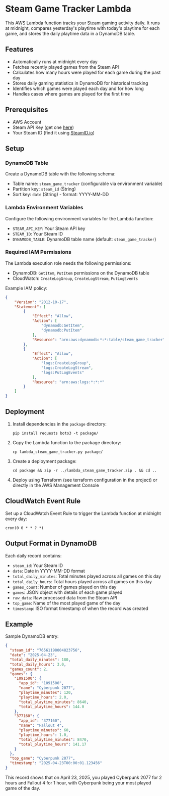 # Steam Game Tracker Lambda

This AWS Lambda function tracks your Steam gaming activity daily. It runs at midnight, compares yesterday's playtime with today's playtime for each game, and stores the daily playtime data in a DynamoDB table.

## Features

- Automatically runs at midnight every day
- Fetches recently played games from the Steam API
- Calculates how many hours were played for each game during the past day
- Stores daily gaming statistics in DynamoDB for historical tracking
- Identifies which games were played each day and for how long
- Handles cases where games are played for the first time

## Prerequisites

- AWS Account
- Steam API Key (get one [here](https://steamcommunity.com/dev/apikey))
- Your Steam ID (find it using [SteamID.io](https://steamid.io/))

## Setup

### DynamoDB Table

Create a DynamoDB table with the following schema:

- Table name: `steam_game_tracker` (configurable via environment variable)
- Partition key: `steam_id` (String)
- Sort key: `date` (String) - format: YYYY-MM-DD

### Lambda Environment Variables

Configure the following environment variables for the Lambda function:

- `STEAM_API_KEY`: Your Steam API key
- `STEAM_ID`: Your Steam ID
- `DYNAMODB_TABLE`: DynamoDB table name (default: `steam_game_tracker`)

### Required IAM Permissions

The Lambda execution role needs the following permissions:

- DynamoDB: `GetItem`, `PutItem` permissions on the DynamoDB table
- CloudWatch: `CreateLogGroup`, `CreateLogStream`, `PutLogEvents`

Example IAM policy:

```json
{
    "Version": "2012-10-17",
    "Statement": [
        {
            "Effect": "Allow",
            "Action": [
                "dynamodb:GetItem",
                "dynamodb:PutItem"
            ],
            "Resource": "arn:aws:dynamodb:*:*:table/steam_game_tracker"
        },
        {
            "Effect": "Allow",
            "Action": [
                "logs:CreateLogGroup",
                "logs:CreateLogStream",
                "logs:PutLogEvents"
            ],
            "Resource": "arn:aws:logs:*:*:*"
        }
    ]
}
```

## Deployment

1. Install dependencies in the `package` directory:
   ```
   pip install requests boto3 -t package/
   ```

2. Copy the Lambda function to the package directory:
   ```
   cp lambda_steam_game_tracker.py package/
   ```

3. Create a deployment package:
   ```
   cd package && zip -r ../lambda_steam_game_tracker.zip . && cd ..
   ```

4. Deploy using Terraform (see terraform configuration in the project) or directly in the AWS Management Console

## CloudWatch Event Rule

Set up a CloudWatch Event Rule to trigger the Lambda function at midnight every day:

```
cron(0 0 * * ? *)
```

## Output Format in DynamoDB

Each daily record contains:
- `steam_id`: Your Steam ID
- `date`: Date in YYYY-MM-DD format
- `total_daily_minutes`: Total minutes played across all games on this day
- `total_daily_hours`: Total hours played across all games on this day
- `games_count`: Number of games played on this day
- `games`: JSON object with details of each game played
- `raw_data`: Raw processed data from the Steam API
- `top_game`: Name of the most played game of the day
- `timestamp`: ISO format timestamp of when the record was created

## Example

Sample DynamoDB entry:

```json
{
  "steam_id": "76561198004823756",
  "date": "2025-04-23",
  "total_daily_minutes": 180,
  "total_daily_hours": 3.0,
  "games_count": 2,
  "games": {
    "1091500": {
      "app_id": "1091500",
      "name": "Cyberpunk 2077",
      "playtime_minutes": 120,
      "playtime_hours": 2.0,
      "total_playtime_minutes": 8640,
      "total_playtime_hours": 144.0
    },
    "377160": {
      "app_id": "377160",
      "name": "Fallout 4",
      "playtime_minutes": 60,
      "playtime_hours": 1.0,
      "total_playtime_minutes": 8470,
      "total_playtime_hours": 141.17
    }
  },
  "top_game": "Cyberpunk 2077",
  "timestamp": "2025-04-23T00:00:01.123456"
}
```

This record shows that on April 23, 2025, you played Cyberpunk 2077 for 2 hours and Fallout 4 for 1 hour, with Cyberpunk being your most played game of the day.